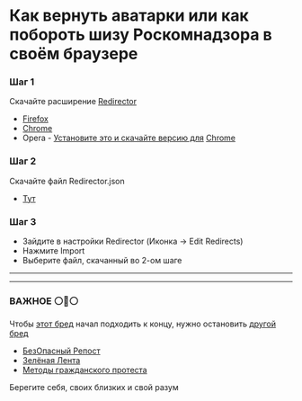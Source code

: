 # Как вернуть аватарки или как побороть шизу Роскомнадзора в своём браузере

### Шаг 1
Скачайте расширение [Redirector](https://github.com/einaregilsson/Redirector)
- [Firefox](https://addons.mozilla.org/ru/firefox/addon/redirector/)
- [Chrome](https://chrome.google.com/webstore/detail/redirector/ocgpenflpmgnfapjedencafcfakcekcd)
- Opera - [Установите это и скачайте версию для](https://addons.opera.com/en/extensions/details/install-chrome-extensions/) [Chrome](https://chrome.google.com/webstore/detail/redirector/ocgpenflpmgnfapjedencafcfakcekcd)

### Шаг 2
Скачайте файл Redirector.json
- [Тут](https://raw.githubusercontent.com/NoPlagiarism/UnblockYouTubeRU/master/Redirector.json)

### Шаг 3
- Зайдите в настройки Redirector (Иконка -> Edit Redirects)
- Нажмите Import
- Выберите файл, скачанный во 2-ом шаге


---
---

### ВАЖНОЕ :white_circle::large_blue_circle::white_circle:
Чтобы [этот бред](https://t.me/zatelecom/21920) начал подходить к концу, нужно остановить [другой бред](https://wikiless.org/wiki/Вторжение_России_на_Украину_(2022)?lang=ru)
- [БезОпасный Репост](https://www.bezopasnyirepost.com/)
- [Зелёная Лента](https://t.me/+LPYeeGmXI1EzZmE6)
- [Методы гражданского протеста](https://partisan.super.site/)

Берегите себя, своих близких и свой разум